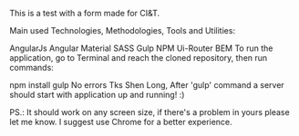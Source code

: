This is a test with a form made for CI&T.

Main used Technologies, Methodologies, Tools and Utilities:

AngularJs
Angular Material
SASS
Gulp
NPM
Ui-Router
BEM
To run the application, go to Terminal and reach the cloned repository, then run commands:

npm install
gulp
No errors Tks Shen Long, After 'gulp' command a server should start with application up and running! :)

PS.: It should work on any screen size, if there's a problem in yours please let me know. I suggest use Chrome for a better experience.
